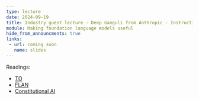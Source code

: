```yaml
---
type: lecture
date: 2024-09-19
title: Industry guest lecture - Deep Ganguli from Anthropic - Instruction tuning and alignment
module: Making foundation language models useful
hide_from_announcments: true
links: 
 - url: coming soon
   name: slides
---
```

Readings:
 - [TO](https://arxiv.org/abs/2110.08207)
 - [FLAN](https://arxiv.org/pdf/2109.01652)
 - [Constitutional AI](https://www.anthropic.com/research/constitutional-ai-harmlessness-from-ai-feedback)
